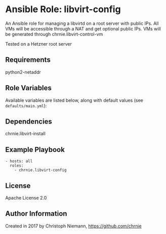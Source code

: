 # Ansible Role: libvirt-config

An Ansible role for managing a libvirtd on a root server with public IPs.
All VMs will be accessible through a NAT and get optional public IPs.
VMs will be generated through chrnie.libvirt-control-vm

Tested on a Hetzner root server


## Requirements

python2-netaddr


## Role Variables

Available variables are listed below, along with default values (see `defaults/main.yml`):



## Dependencies

chrnie.libvirt-install


## Example Playbook

    - hosts: all
      roles:
        - chrnie.libvirt-config


## License

Apache License 2.0

## Author Information

Created in 2017 by Christoph Niemann, https://github.com/chrnie
